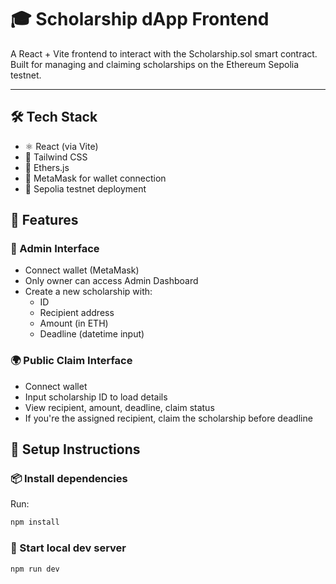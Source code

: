 # 🎓 Scholarship dApp Frontend

A React + Vite frontend to interact with the Scholarship.sol smart contract. Built for managing and claiming scholarships on the Ethereum Sepolia testnet.

---

## 🛠 Tech Stack

- ⚛️ React (via Vite)
- 💅 Tailwind CSS
- 🔗 Ethers.js
- 🔐 MetaMask for wallet connection
- 📜 Sepolia testnet deployment

## 🎯 Features

### 👑 Admin Interface

- Connect wallet (MetaMask)
- Only owner can access Admin Dashboard
- Create a new scholarship with:
    - ID
    - Recipient address
    - Amount (in ETH)
    - Deadline (datetime input)

### 🌍 Public Claim Interface

- Connect wallet
- Input scholarship ID to load details
- View recipient, amount, deadline, claim status
- If you're the assigned recipient, claim the scholarship before deadline


## 🔧 Setup Instructions

### 📦 Install dependencies

Run:

```bash
npm install
```

### 🧪 Start local dev server

```bash
npm run dev
```
